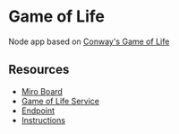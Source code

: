 # Game of Life

Node app based on [Conway's Game of Life](https://en.wikipedia.org/wiki/Conway's_Game_of_Life)

## Resources

- [Miro Board](https://miro.com/app/board/uXjVLyIEK-g=/)
- [Game of Life Service](https://github.com/GainCompliance/game-of-life-service)
- [Endpoint](https://game-of-life-service-ai3nmiz7aa-uc.a.run.app/)
- [Instructions](https://docs.google.com/document/d/1nFp5qJQxAOrwCKHQNeJTJs9jdYvuCV_yLEPTyCPQpDQ/edit?tab=t.0)
